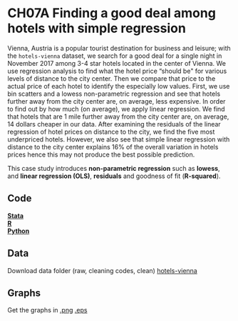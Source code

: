 # CH07A Finding a good deal among hotels with simple regression
Vienna, Austria is a popular tourist destination for business and leisure; with the `hotels-vienna` dataset, we search for a good deal for a single night in November 2017 among 3-4 star hotels located in the center of Vienna. We use regression analysis to find what the hotel price “should be" for various levels of distance to the city center. Then we compare that price to the actual price of each hotel to identify the especially low values. First, we use bin scatters and a lowess non-parametric regression and see that hotels further away from the city center are, on average, less expensive. In order to find out by how much (on average), we apply linear regression. We find that hotels that are 1 mile further away from the city center are, on average, 14 dollars cheaper in our data. After examining the residuals of the linear regression of hotel prices on distance to the city, we find the five most underpriced hotels. However, we also see that simple linear regression with distance to the city center explains 16% of the overall variation in hotels prices hence this may not produce the best possible prediction.

This case study introduces **non-parametric regression** such as **lowess**, and **linear regression (OLS)**, **residuals** and goodness of fit (**R-squared**). 

## Code
[**Stata**](ch07-hotel-simple-reg_intro.do)   
[**R**](ch07-hotel-simple-reg_intro.R)   
[**Python**](ch07-hotel-simple-reg_intro.py)   

## Data
Download data folder (raw, cleaning codes, clean) [hotels-vienna](link-hotels-vienna)   

## Graphs
Get the graphs in [.png](ch07A-png-zip)  [.eps](ch07A-eps-zip)

